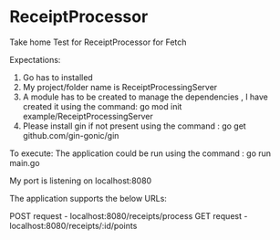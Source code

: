 # ReceiptProcessor
Take home Test for ReceiptProcessor for Fetch

Expectations:

1) Go has to installed
2) My project/folder name is ReceiptProcessingServer
3) A module has to be created to manage the dependencies , I have created it using the command: go mod init example/ReceiptProcessingServer
4) Please install gin if not present using the command : go get github.com/gin-gonic/gin

To execute:
The application could be run using the command : go run main.go

My port is listening on localhost:8080

The application supports the below URLs:

POST request - localhost:8080/receipts/process
GET request - localhost:8080/receipts/:id/points
